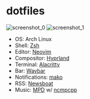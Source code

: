 # dotfiles
![screenshot_0](https://github.com/danieloh0714/dotfiles/assets/57500135/43520119-4c43-4834-86fd-d068136f9b54)
![screenshot_1](https://github.com/danieloh0714/dotfiles/assets/57500135/dada49f1-ac7e-49f2-9765-c29c3c696bb9)
- OS: Arch Linux
- Shell: [Zsh](https://github.com/danieloh0714/dotfiles/tree/main/.config/zsh)
- Editor: [Neovim](https://github.com/danieloh0714/nvim)
- Compositor: [Hyprland](https://github.com/danieloh0714/dotfiles/blob/main/.config/hypr)
- Terminal: [Alacritty](https://github.com/danieloh0714/dotfiles/blob/main/.config/alacritty)
- Bar: [Waybar](https://github.com/danieloh0714/dotfiles/tree/main/.config/waybar)
- Notifications: [mako](https://github.com/danieloh0714/dotfiles/blob/main/.config/mako/config)
- RSS: [Newsboat](https://github.com/danieloh0714/dotfiles/blob/main/.config/newsboat/config)
- Music: [MPD](https://github.com/danieloh0714/dotfiles/blob/main/.config/mpd/mpd.conf) w/ [ncmpcpp](https://github.com/danieloh0714/dotfiles/tree/main/.config/ncmpcpp)

